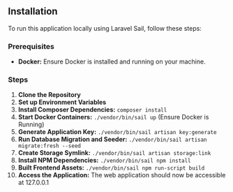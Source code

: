 ## Installation
To run this application locally using Laravel Sail, follow these steps:

### Prerequisites
- **Docker:** Ensure Docker is installed and running on your machine.

### Steps
1. **Clone the Repository**
2. **Set up Environment Variables**
3. **Install Composer Dependencies:** ```composer install```
4. **Start Docker Containers:** ```./vendor/bin/sail up``` (Ensure Docker is Running)
5. **Generate Application Key:** ```./vendor/bin/sail artisan key:generate```
6. **Run Database Migration and Seeder:** ```./vendor/bin/sail artisan migrate:fresh --seed```
7. **Create Storage Symlink:** ```./vendor/bin/sail artisan storage:link```
8. **Install NPM Dependencies:** ```./vendor/bin/sail npm install```
9. **Built Frontend Assets:** ```./vendor/bin/sail npm run-script build```
10. **Access the Application:** The web application should now be accessible at 127.0.0.1
